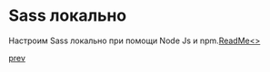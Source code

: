 <h1>Sass локально</h1>

<div>
Настроим Sass локально при помощи Node Js и npm.<a href="./sass_example/README.md">ReadMe<>
</div>

<a href="05.md">prev</a>
